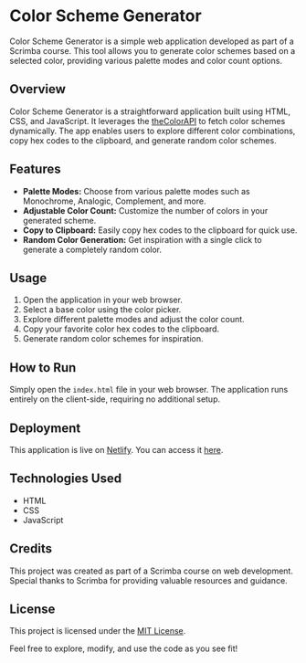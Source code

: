 # Color Scheme Generator

Color Scheme Generator is a simple web application developed as part of a Scrimba course. This tool allows you to generate color schemes based on a selected color, providing various palette modes and color count options.

## Overview

Color Scheme Generator is a straightforward application built using HTML, CSS, and JavaScript. It leverages the [theColorAPI](https://www.thecolorapi.com/) to fetch color schemes dynamically. The app enables users to explore different color combinations, copy hex codes to the clipboard, and generate random color schemes.

## Features

- **Palette Modes:** Choose from various palette modes such as Monochrome, Analogic, Complement, and more.
- **Adjustable Color Count:** Customize the number of colors in your generated scheme.
- **Copy to Clipboard:** Easily copy hex codes to the clipboard for quick use.
- **Random Color Generation:** Get inspiration with a single click to generate a completely random color.

## Usage

1. Open the application in your web browser.
2. Select a base color using the color picker.
3. Explore different palette modes and adjust the color count.
4. Copy your favorite color hex codes to the clipboard.
5. Generate random color schemes for inspiration.

## How to Run

Simply open the `index.html` file in your web browser. The application runs entirely on the client-side, requiring no additional setup.

## Deployment

This application is live on [Netlify](https://main--classy-kringle-6f3aef.netlify.app). You can access it [here](https://main--classy-kringle-6f3aef.netlify.app).

## Technologies Used

- HTML
- CSS
- JavaScript

## Credits

This project was created as part of a Scrimba course on web development. Special thanks to Scrimba for providing valuable resources and guidance.

## License

This project is licensed under the [MIT License](LICENSE).

Feel free to explore, modify, and use the code as you see fit!
